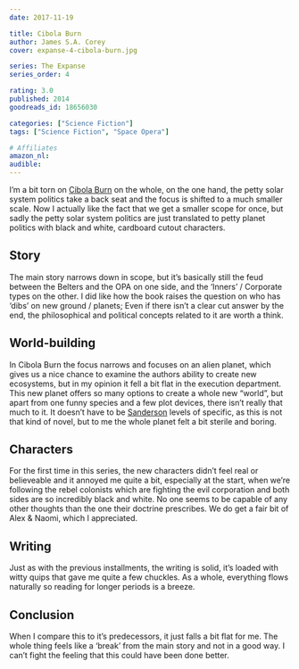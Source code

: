 ```yaml
---
date: 2017-11-19

title: Cibola Burn
author: James S.A. Corey
cover: expanse-4-cibola-burn.jpg

series: The Expanse
series_order: 4

rating: 3.0
published: 2014
goodreads_id: 18656030

categories: ["Science Fiction"]
tags: ["Science Fiction", "Space Opera"]

# Affiliates
amazon_nl: 
audible: 
---
```


I’m a bit torn on [Cibola Burn]() on the whole, on the one hand, the petty solar system politics take a back seat and the focus is shifted to a much smaller scale. Now I actually like the fact that we get a smaller scope for once, but sadly the petty solar system politics are just translated to petty planet politics with black and white, cardboard cutout characters.

<!--more-->

## Story

The main story narrows down in scope, but it’s basically still the feud between the Belters and the OPA on one side, and the ‘Inners’ / Corporate types on the other. I did like how the book raises the question on who has ‘dibs’ on new ground / planets; Even if there isn’t a clear cut answer by the end, the philosophical and political concepts related to it are worth a think.

## World-building

In Cibola Burn the focus narrows and focuses on an alien planet, which gives us a nice chance to examine the authors ability to create new ecosystems, but in my opinion it fell a bit flat in the execution department. This new planet offers so many options to create a whole new “world”, but apart from one funny species and a few plot devices, there isn’t really that much to it. It doesn’t have to be [Sanderson](../_authors/brandon-sanderson.md) levels of specific, as this is not that kind of novel, but to me the whole planet felt a bit sterile and boring.

## Characters

For the first time in this series, the new characters didn’t feel real or believeable and it annoyed me quite a bit, especially at the start, when we’re following the rebel colonists which are fighting the evil corporation and both sides are so incredibly black and white. No one seems to be capable of any other thoughts than the one their doctrine prescribes. We do get a fair bit of Alex & Naomi, which I appreciated.

## Writing

Just as with the previous installments, the writing is solid, it’s loaded with witty quips that gave me quite a few chuckles. As a whole, everything flows naturally so reading for longer periods is a breeze.

## Conclusion

When I compare this to it’s predecessors, it just falls a bit flat for me. The whole thing feels like a ‘break’ from the main story and not in a good way. I can’t fight the feeling that this could have been done better.
